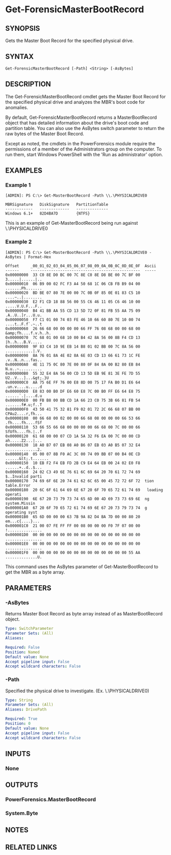 # Get-ForensicMasterBootRecord

## SYNOPSIS
Gets the Master Boot Record for the specified physical drive.

## SYNTAX

```
Get-ForensicMasterBootRecord [-Path] <String> [-AsBytes]
```

## DESCRIPTION
The Get-ForensicMasterBootRecord cmdlet gets the Master Boot Record for the specified physical drive and analyzes the MBR's boot code for anomalies.

By default, Get-ForensicMasterBootRecord returns a MasterBootRecord object that has detailed information about the drive&apos;s boot code and partition table. You can also use the AsBytes switch parameter to return the raw bytes of the Master Boot Record.

Except as noted, the cmdlets in the PowerForensics module require the permissions of a member of the Administrators group on the computer. To run them, start Windows PowerShell with the 'Run as administrator' option.

## EXAMPLES

### Example 1
```
[ADMIN]: PS C:\> Get-MasterBootRecord -Path \\.\PHYSICALDRIVE0

MBRSignature   DiskSignature   PartitionTable
------------   -------------   --------------
Windows 6.1+   82D4BA7D        {NTFS}
```

This is an example of Get-MasterBootRecord being run against \\.\PHYSICALDRIVE0

### Example 2
```
[ADMIN]: PS C:\> Get-MasterBootRecord -Path \\.\PHYSICALDRIVE0 -AsBytes | Format-Hex

Offset     _00_01_02_03_04_05_06_07_08_09_0A_0B_0C_0D_0E_0F  Ascii
------     ------------------------------------------------  -----
0x00000000  33 C0 8E D0 BC 00 7C 8E C0 8E D8 BE 00 7C BF 00  3.....|......|..
0x00000010  06 B9 00 02 FC F3 A4 50 68 1C 06 CB FB B9 04 00  .......Ph.......
0x00000020  BD BE 07 80 7E 00 00 7C 0B 0F 85 0E 01 83 C5 10  ....~..|........
0x00000030  E2 F1 CD 18 88 56 00 55 C6 46 11 05 C6 46 10 00  .....V.U.F...F..
0x00000040  B4 41 BB AA 55 CD 13 5D 72 0F 81 FB 55 AA 75 09  .A..U..]r...U.u.
0x00000050  F7 C1 01 00 74 03 FE 46 10 66 60 80 7E 10 00 74  ....t..F.f`.~..t
0x00000060  26 66 68 00 00 00 00 66 FF 76 08 68 00 00 68 00  &amp;fh....f.v.h..h.
0x00000070  7C 68 01 00 68 10 00 B4 42 8A 56 00 8B F4 CD 13  |h..h...B.V.....
0x00000080  9F 83 C4 10 9E EB 14 B8 01 02 BB 00 7C 8A 56 00  ............|.V.
0x00000090  8A 76 01 8A 4E 02 8A 6E 03 CD 13 66 61 73 1C FE  .v..N..n...fas..
0x000000A0  4E 11 75 0C 80 7E 00 80 0F 84 8A 00 B2 80 EB 84  N.u..~..........
0x000000B0  55 32 E4 8A 56 00 CD 13 5D EB 9E 81 3E FE 7D 55  U2..V...]...&gt;.}U
0x000000C0  AA 75 6E FF 76 00 E8 8D 00 75 17 FA B0 D1 E6 64  .un.v....u.....d
0x000000D0  E8 83 00 B0 DF E6 60 E8 7C 00 B0 FF E6 64 E8 75  ......`.|....d.u
0x000000E0  00 FB B8 00 BB CD 1A 66 23 C0 75 3B 66 81 FB 54  .......f#.u;f..T
0x000000F0  43 50 41 75 32 81 F9 02 01 72 2C 66 68 07 BB 00  CPAu2....r,fh...
0x00000100  00 66 68 00 02 00 00 66 68 08 00 00 00 66 53 66  .fh....fh....fSf
0x00000110  53 66 55 66 68 00 00 00 00 66 68 00 7C 00 00 66  SfUfh....fh.|..f
0x00000120  61 68 00 00 07 CD 1A 5A 32 F6 EA 00 7C 00 00 CD  ah.....Z2...|...
0x00000130  18 A0 B7 07 EB 08 A0 B6 07 EB 03 A0 B5 07 32 E4  ..............2.
0x00000140  05 00 07 8B F0 AC 3C 00 74 09 BB 07 00 B4 0E CD  ......&lt;.t.......
0x00000150  10 EB F2 F4 EB FD 2B C9 E4 64 EB 00 24 02 E0 F8  ......+..d..$...
0x00000160  24 02 C3 49 6E 76 61 6C 69 64 20 70 61 72 74 69  $..Invalid parti
0x00000170  74 69 6F 6E 20 74 61 62 6C 65 00 45 72 72 6F 72  tion table.Error
0x00000180  20 6C 6F 61 64 69 6E 67 20 6F 70 65 72 61 74 69   loading operati
0x00000190  6E 67 20 73 79 73 74 65 6D 00 4D 69 73 73 69 6E  ng system.Missin
0x000001A0  67 20 6F 70 65 72 61 74 69 6E 67 20 73 79 73 74  g operating syst
0x000001B0  65 6D 00 00 00 63 7B 9A 82 D4 BA 7D 00 00 80 20  em...c{....}...
0x000001C0  21 00 07 FE FF FF 00 08 00 00 00 F0 7F 07 00 00  !...............
0x000001D0  00 00 00 00 00 00 00 00 00 00 00 00 00 00 00 00  ................
0x000001E0  00 00 00 00 00 00 00 00 00 00 00 00 00 00 00 00  ................
0x000001F0  00 00 00 00 00 00 00 00 00 00 00 00 00 00 55 AA  ..............U.
```

This command uses the AsBytes parameter of Get-MasterBootRecord to get the MBR as a byte array.

## PARAMETERS

### -AsBytes
Returns Master Boot Record as byte array instead of as MasterBootRecord object.

```yaml
Type: SwitchParameter
Parameter Sets: (All)
Aliases: 

Required: False
Position: Named
Default value: None
Accept pipeline input: False
Accept wildcard characters: False
```

### -Path
Specified the physical drive to investigate. (Ex. \\.\PHYSICALDRIVE0)

```yaml
Type: String
Parameter Sets: (All)
Aliases: DrivePath

Required: True
Position: 0
Default value: None
Accept pipeline input: False
Accept wildcard characters: False
```

## INPUTS

### None


## OUTPUTS

### PowerForensics.MasterBootRecord

### System.Byte

## NOTES

## RELATED LINKS

